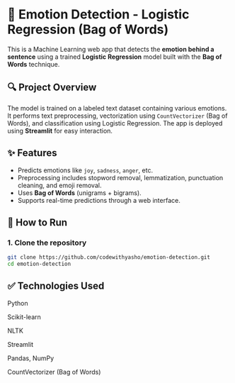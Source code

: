 # 🧠 Emotion Detection - Logistic Regression (Bag of Words)

This is a Machine Learning web app that detects the **emotion behind a sentence** using a trained **Logistic Regression** model built with the **Bag of Words** technique.

## 🔍 Project Overview

The model is trained on a labeled text dataset containing various emotions. It performs text preprocessing, vectorization using `CountVectorizer` (Bag of Words), and classification using Logistic Regression. The app is deployed using **Streamlit** for easy interaction.

## ✨ Features

- Predicts emotions like `joy`, `sadness`, `anger`, etc.
- Preprocessing includes stopword removal, lemmatization, punctuation cleaning, and emoji removal.
- Uses **Bag of Words** (unigrams + bigrams).
- Supports real-time predictions through a web interface.

## 🚀 How to Run

### 1. Clone the repository

```bash
git clone https://github.com/codewithyasho/emotion-detection.git
cd emotion-detection
```

## ✅ Technologies Used
Python

Scikit-learn

NLTK

Streamlit

Pandas, NumPy

CountVectorizer (Bag of Words)
